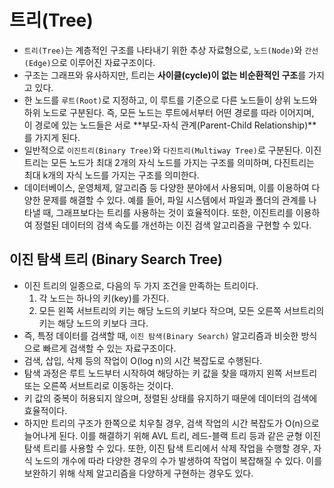 # 트리(Tree)

- `트리(Tree)`는 계층적인 구조를 나타내기 위한 추상 자료형으로, `노드(Node)`와 `간선(Edge)`으로 이루어진 자료구조이다.
- 구조는 그래프와 유사하지만, 트리는 **사이클(cycle)이 없는 비순환적인 구조**를 가지고 있다.
- 한 노드를 `루트(Root)`로 지정하고, 이 루트를 기준으로 다른 노드들이 상위 노드와 하위 노드로 구분된다. 즉, 모든 노드는 루트에서부터 어떤 경로를 따라 이어지며, 이 경로에 있는 노드들은 서로 **부모-자식 관계(Parent-Child Relationship)**를 가지게 된다.
- 일반적으로 `이진트리(Binary Tree)`와 `다진트리(Multiway Tree)`로 구분된다. 이진트리는 모든 노드가 최대 2개의 자식 노드를 가지는 구조를 의미하며, 다진트리는 최대 k개의 자식 노드를 가지는 구조를 의미한다.
- 데이터베이스, 운영체제, 알고리즘 등 다양한 분야에서 사용되며, 이를 이용하여 다양한 문제를 해결할 수 있다. 예를 들어, 파일 시스템에서 파일과 폴더의 관계를 나타낼 때, 그래프보다는 트리를 사용하는 것이 효율적이다. 또한, 이진트리를 이용하여 정렬된 데이터의 검색 속도를 개선하는 이진 검색 알고리즘을 구현할 수 있다.

## 이진 탐색 트리 (Binary Search Tree)

- 이진 트리의 일종으로, 다음의 두 가지 조건을 만족하는 트리이다.
  1. 각 노드는 하나의 키(key)를 가진다.
  2. 모든 왼쪽 서브트리의 키는 해당 노드의 키보다 작으며, 모든 오른쪽 서브트리의 키는 해당 노드의 키보다 크다.
- 즉, 특정 데이터를 검색할 때, `이진 탐색(Binary Search)` 알고리즘과 비슷한 방식으로 빠르게 검색할 수 있는 자료구조이다.
- 검색, 삽입, 삭제 등의 작업이 O(log n)의 시간 복잡도로 수행된다.
- 탐색 과정은 루트 노드부터 시작하여 해당하는 키 값을 찾을 때까지 왼쪽 서브트리 또는 오른쪽 서브트리로 이동하는 것이다.
- 키 값의 중복이 허용되지 않으며, 정렬된 상태를 유지하기 때문에 데이터의 검색에 효율적이다.
- 하지만 트리의 구조가 한쪽으로 치우칠 경우, 검색 작업의 시간 복잡도가 O(n)으로 늘어나게 된다. 이를 해결하기 위해 AVL 트리, 레드-블랙 트리 등과 같은 균형 이진 탐색 트리를 사용할 수 있다. 또한, 이진 탐색 트리에서 삭제 작업을 수행할 경우, 자식 노드의 개수에 따라 다양한 경우의 수가 발생하여 작업이 복잡해질 수 있다. 이를 보완하기 위해 삭제 알고리즘을 다양하게 구현하는 경우도 있다.

